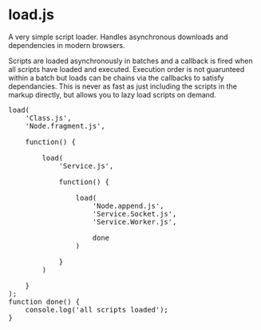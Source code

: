 load.js
=======

A very simple script loader. Handles asynchronous downloads and dependencies in modern browsers.

Scripts are loaded asynchronously in batches and a callback is fired when all scripts have loaded and executed. Execution order is not guarunteed within a batch but loads can be chains via the callbacks to satisfy dependancies. This is never as fast as just including the scripts in the markup directly, but allows you to lazy load scripts on demand.

<pre>
load(
	'Class.js',
	'Node.fragment.js',

	function() {

		load(	
			'Service.js',

			function() {

				load(
					'Node.append.js',
					'Service.Socket.js',
					'Service.Worker.js',

					done
				)

			}
		)

	}
);
function done() {
	console.log('all scripts loaded');
}
</pre>